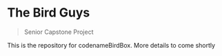 # The Bird Guys

> Senior Capstone Project

This is the repository for codenameBirdBox. More details to come shortly